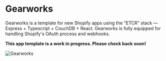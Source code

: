 # Gearworks


Gearworks is a template for new Shopify apps using the "ETCR" stack — Express + Typescript + CouchDB + React. Gearworks is fully equipped for handling Shopify's OAuth process and webhooks.

**This app template is a work in progress. Please check back soon!**

![Gearworks](https://i.imgur.com/DbtWFY5.gif)